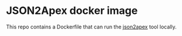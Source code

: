 # JSON2Apex docker image

This repo contains a Dockerfile that can run the [json2apex](https://github.com/superfell/json2apex) tool locally.

